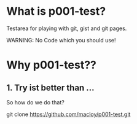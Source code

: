 # What is p001-test?

Testarea for playing with git, gist and git pages.

WARNING: No Code which you should use!

# Why p001-test??

## 1. Try ist better than ...

So how do we do that?

git clone https://github.com/macloy/p001-test.git

